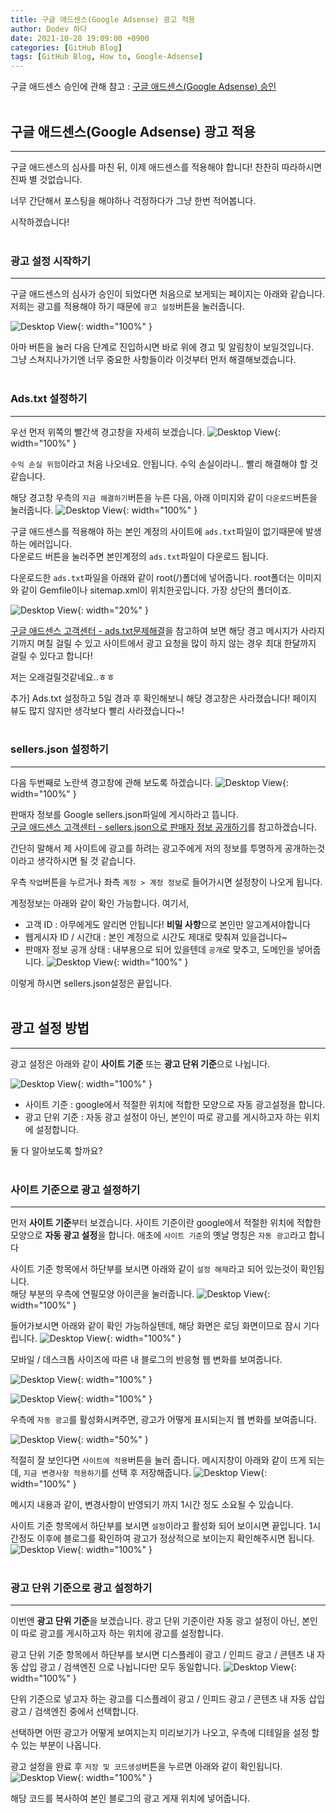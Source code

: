 ```yaml
---
title: 구글 애드센스(Google Adsense) 광고 적용
author: Dodev 하다
date: 2021-10-28 19:09:00 +0900
categories: [GitHub Blog]
tags: [GitHub Blog, How to, Google-Adsense]
---
```

 
구글 애드센스 승인에 관해 참고 : [구글 애드센스(Google Adsense) 승인](https://wlqmffl0102.github.io/posts/Google-Adsense-Approval/)
<br>
<br>

## 구글 애드센스(Google Adsense) 광고 적용
---
구글 애드센스의 심사를 마친 뒤, 이제 애드센스를 적용해야 합니다! 찬찬히 따라하시면 진짜 별 것없습니다.

너무 간단해서 포스팅을 해야하나 걱정하다가 그냥 한번 적어봅니다.

시작하겠습니다!
<br>
<br>

### 광고 설정 시작하기
---
구글 애드센스의 심사가 승인이 되었다면 처음으로 보게되는 페이지는 아래와 같습니다.<br>
저희는 광고를 적용해야 하기 때문에 `광고 설정`버튼을 눌러줍니다.

![Desktop View](/assets/img/2021-10-28/1.PNG){: width="100%" }

아마 버튼을 눌러 다음 단계로 진입하시면 바로 위에 경고 및 알림창이 보일것입니다.<br>
그냥 스쳐지나가기엔 너무 중요한 사항들이라 이것부터 먼저 해결해보겠습니다.
<br>
<br>

### Ads.txt 설정하기
---
우선 먼저 위쪽의 빨간색 경고창을 자세히 보겠습니다.
![Desktop View](/assets/img/2021-10-28/2.PNG){: width="100%" }

`수익 손실 위험`이라고 처음 나오네요. 안됩니다. 수익 손실이라니.. 빨리 해결해야 할 것 같습니다.

해당 경고창 우측의 `지금 해결하기`버튼을 누른 다음, 아래 이미지와 같이 `다운로드`버튼을 눌러줍니다.
![Desktop View](/assets/img/2021-10-28/3.PNG){: width="100%" }

구글 애드센스를 적용해야 하는 본인 계정의 사이트에 `ads.txt`파일이 없기때문에 발생하는 에러입니다.<br>
다운로드 버튼을 눌러주면 본인계정의 `ads.txt`파일이 다운로드 됩니다.

다운로드한 `ads.txt`파일을 아래와 같이 root(/)폴더에 넣어줍니다.
root폴더는 이미지와 같이 Gemfile이나 sitemap.xml이 위치한곳입니다. 가장 상단의 폴더이죠.

![Desktop View](/assets/img/2021-10-28/4.PNG){: width="20%" }

[구글 애드센스 고객센터 - ads.txt문제해결](https://support.google.com/adsense/answer/9785860?hl=ko&ref_topic=7533328)을 참고하여 보면 해당 경고 메시지가 사라지기까지 며칠 걸릴 수 있고 사이트에서 광고 요청을 많이 하지 않는 경우 최대 한달까지 걸릴 수 있다고 합니다!

저는 오래걸릴것같네요..ㅎㅎ

추가] Ads.txt 설정하고 5일 경과 후 확인해보니 해당 경고창은 사라졌습니다! 페이지 뷰도 많지 않지만 생각보다 빨리 사라졌습니다~!
<br>
<br>

### sellers.json 설정하기
---
다음 두번째로 노란색 경고창에 관해 보도록 하겠습니다.
![Desktop View](/assets/img/2021-10-28/2.PNG){: width="100%" }

판매자 정보를 Google sellers.json파일에 게시하라고 뜹니다.<br>
[구글 애드센스 고객센터 - sellers.json으로 판매자 정보 공개하기](https://support.google.com/adsense/answer/9889911?hl=ko&ref_topic=7533328)를 참고하겠습니다.<br>

간단히 말해서 제 사이트에 광고를 하려는 광고주에게 저의 정보를 투명하게 공개하는것이라고 생각하시면 될 것 같습니다.

우측 `작업`버튼을 누르거나 좌측 `계정 > 계정 정보`로 들어가시면 설정창이 나오게 됩니다.

계정정보는 아래와 같이 확인 가능합니다.
여기서,
- 고객 ID : 아무에게도 알리면 안됩니다! **비밀 사항**으로 본인만 알고계셔야합니다
- 웹게시자 ID / 시간대 : 본인 계정으로 시간도 제대로 맞춰져 있을겁니다~
- 판매자 정보 공개 상태 : 내부용으로 되어 있을텐데 `공개`로 맞추고, 도메인을 넣어줍니다.
![Desktop View](/assets/img/2021-10-28/16.PNG){: width="100%" }

이렇게 하시면 sellers.json설정은 끝입니다.
<br>
<br>

## 광고 설정 방법
---
광고 설정은 아래와 같이 **사이트 기준** 또는 **광고 단위 기준**으로 나뉩니다.

![Desktop View](/assets/img/2021-10-28/5.PNG){: width="100%" }
- 사이트 기준 : google에서 적절한 위치에 적합한 모양으로 자동 광고설정을 합니다.
- 광고 단위 기준 : 자동 광고 설정이 아닌, 본인이 따로 광고를 게시하고자 하는 위치에 설정합니다.

둘 다 알아보도록 할까요?
<br>
<br>

### 사이트 기준으로 광고 설정하기
---
먼저 **사이트 기준**부터 보겠습니다. 사이트 기준이란 google에서 적절한 위치에 적합한 모양으로 **자동 광고 설정**을 합니다. 애초에 `사이트 기준`의 옛날 명칭은 `자동 광고`라고 합니다

사이트 기준 항목에서 하단부를 보시면 아래와 같이 `설정 해제`라고 되어 있는것이 확인됩니다.<br>
해당 부분의 우측에 연필모양 아이콘을 눌러줍니다.
![Desktop View](/assets/img/2021-10-28/7.PNG){: width="100%" }

들어가보시면 아래와 같이 확인 가능하실텐데, 해당 화면은 로딩 화면이므로 잠시 기다립니다.
![Desktop View](/assets/img/2021-10-28/8.PNG){: width="100%" }

모바일 / 데스크톱 사이즈에 따른 내 블로그의 반응형 웹 변화를 보여줍니다.

![Desktop View](/assets/img/2021-10-28/9.PNG){: width="100%" }

![Desktop View](/assets/img/2021-10-28/10.PNG){: width="100%" }

우측에 `자동 광고`를 활성화시켜주면, 광고가 어떻게 표시되는지 웹 변화를 보여줍니다.

![Desktop View](/assets/img/2021-10-28/10-1.PNG){: width="50%" }

적절히 잘 보인다면 `사이트에 적용`버튼을 눌러 줍니다. 메시지창이 아래와 같이 뜨게 되는데, `지금 변경사항 적용하기`를 선택 후 저장해줍니다.
![Desktop View](/assets/img/2021-10-28/11.PNG){: width="100%" }

메시지 내용과 같이, 변경사항이 반영되기 까지 1시간 정도 소요될 수 있습니다.

사이트 기준 항목에서 하단부를 보시면 `설정`이라고 활성화 되어 보이시면 끝입니다. 1시간정도 이후에 블로그를 확인하여 광고가 정상적으로 보이는지 확인해주시면 됩니다.
![Desktop View](/assets/img/2021-10-28/12.PNG){: width="100%" }
<br>
<br>

### 광고 단위 기준으로 광고 설정하기
---
이번엔 **광고 단위 기준**을 보겠습니다. 광고 단위 기준이란 자동 광고 설정이 아닌, 본인이 따로 광고를 게시하고자 하는 위치에 광고를 설정합니다.

광고 단위 기준 항목에서 하단부를 보시면 디스플레이 광고 / 인피드 광고 / 콘텐츠 내 자동 삽입 광고 / 검색엔진 으로 나뉩니다만 모두 동일합니다.
![Desktop View](/assets/img/2021-10-28/14.PNG){: width="100%" }

단위 기준으로 넣고자 하는 광고를 디스플레이 광고 / 인피드 광고 / 콘텐츠 내 자동 삽입 광고 / 검색엔진 중에서 선택합니다.

선택하면 어떤 광고가 어떻게 보여지는지 미리보기가 나오고, 우측에 디테일을 설정 할 수 있는 부분이 나옵니다.

광고 설정을 완료 후 `저장 및 코드생성`버튼을 누르면 아래와 같이 확인됩니다.
![Desktop View](/assets/img/2021-10-28/13.PNG){: width="100%" }

해당 코드를 복사하여 본인 블로그의 광고 게재 위치에 넣어줍니다.
<br>
<br>
